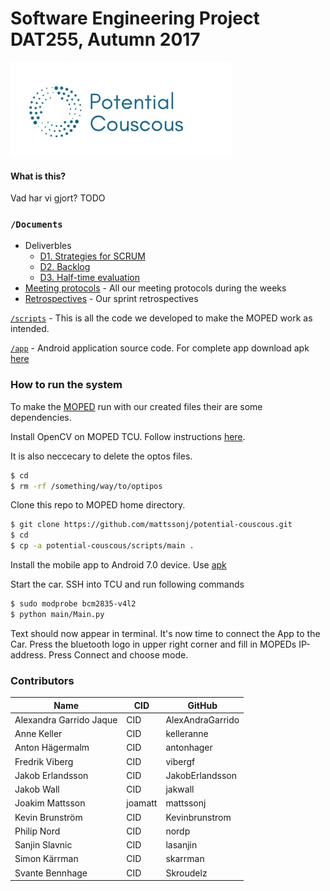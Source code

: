 # Software Engineering Project DAT255, Autumn 2017

![PC Logo](/Documents/images/Logo.2.0..png)


#### What is this?
Vad har vi gjort? TODO


### `/Documents`

* Deliverbles
    * [D1. Strategies for SCRUM](https://github.com/mattssonj/potentialcouscous/blob/master/Documents/Deliverables/D1_Strategier%20för%20SCRUM.pdf)
    * [D2. Backlog](https://trello.com/b/gsIRwmhq/potential-couscous)
    * [D3. Half-time evaluation](https://github.com/mattssonj/potential-couscous/blob/master/Documents/Deliverables/D3%20Half-time%20evaluation.pdf)
* [Meeting protocols](https://github.com/mattssonj/potential-couscous/tree/master/Documents/Meeting%20Protocols) - All our meeting protocols during the weeks
* [Retrospectives](https://github.com/mattssonj/potential-couscous/tree/master/Documents/Retrospectives) - Our sprint retrospectives





[`/scripts`](/scripts/) - This is all the code we developed to make the MOPED work as intended. 

[`/app`](/app/) - Android application source code. For complete app download apk [here](www.google.com)


### How to run the system

To make the [MOPED](https://github.com/sics-sse/moped) run with our created files their are some dependencies.

Install OpenCV on MOPED TCU. Follow instructions [here](https://github.com/felixnorden/moppepojkar/issues/38).

It is also neccecary to delete the optos files.
```sh
$ cd
$ rm -rf /something/way/to/optipos
```

Clone this repo to MOPED home directory.
```sh
$ git clone https://github.com/mattssonj/potential-couscous.git
$ cd
$ cp -a potential-couscous/scripts/main .
```

Install the mobile app to Android 7.0 device. Use [apk](www.google.com)

Start the car. SSH into TCU and run following commands
```sh
$ sudo modprobe bcm2835-v4l2
$ python main/Main.py
```
Text should now appear in terminal. It's now time to connect the App to the Car.
Press the bluetooth logo in upper right corner and fill in MOPEDs IP-address. 
Press Connect and choose mode.


### Contributors

| Name | CID | GitHub |
|------|-----|--------|
|Alexandra Garrido Jaque|CID|AlexAndraGarrido|
|Anne Keller|CID|kelleranne|
|Anton Hägermalm|CID|antonhager|
|Fredrik Viberg|CID|vibergf|
|Jakob Erlandsson|CID|JakobErlandsson|
|Jakob Wall|CID|jakwall|
|Joakim Mattsson|joamatt|mattssonj|
|Kevin Brunström|CID|Kevinbrunstrom|
|Philip Nord|CID|nordp|
|Sanjin Slavnic|CID|lasanjin|
|Simon Kärrman|CID|skarrman|
|Svante Bennhage|CID|Skroudelz|
